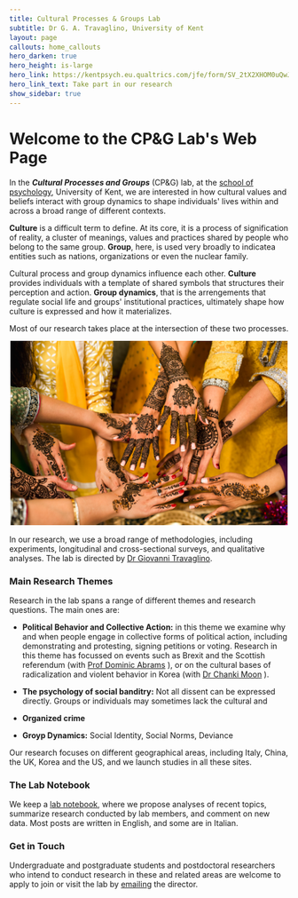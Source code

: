```yaml
---
title: Cultural Processes & Groups Lab
subtitle: Dr G. A. Travaglino, University of Kent
layout: page
callouts: home_callouts
hero_darken: true
hero_height: is-large
hero_link: https://kentpsych.eu.qualtrics.com/jfe/form/SV_2tX2XHOM0uQwJ2R
hero_link_text: Take part in our research
show_sidebar: true
---
```


# Welcome to the CP&G Lab's Web Page
In the ***Cultural Processes and Groups*** (CP&G) lab, at the [school of psychology](https://www.kent.ac.uk/psychology), University of Kent, we are interested in how cultural values and beliefs interact with group dynamics to shape individuals' lives within and across a broad range of different contexts. 

**Culture** is a difficult term to define. At its core, it is a process of signification of  reality, a cluster of meanings, values and practices shared by people who belong to the same group. **Group**, here, is used very broadly to indicatea entities such as nations, organizations or even the nuclear family. 

Cultural process and group dynamics influence each other. **Culture** provides individuals with a template of shared symbols that structures their perception and action. **Group dynamics**, that is the arrengements that regulate social life and groups' institutional practices, ultimately shape how culture is expressed and how it materializes. 

Most of our research takes place at the intersection of these two processes.    


<p align="center">
  <img src="/img/home-vitality.jpg" width="500" />
</p>


In our research, we use a broad range of methodologies, including experiments, longitudinal and cross-sectional surveys, and qualitative analyses. The lab is directed by [Dr Giovanni Travaglino](/about/).

### Main Research Themes
Research in the lab spans a range of different themes and research questions. The main ones are:

* **Political Behavior and Collective Action:** in this theme we examine why and when people engage in collective forms of political action, including demonstrating and protesting, signing petitions or voting. Research in this theme has focussed on events such as Brexit and the Scottish referendum (with [Prof Dominic Abrams](https://www.kent.ac.uk/psychology/people/212/www.kent.ac.uk/psychology/people/212/abrams-dominic) ), or on the cultural bases of radicalization and violent behavior in Korea (with [Dr Chanki Moon](https://www.researchgate.net/profile/Chanki_Moon) ).

* **The psychology of social banditry:** Not all dissent can be expressed directly. Groups or individuals may sometimes lack the cultural and 

* **Organized crime**

* **Groyp Dynamics:** Social Identity, Social Norms, Deviance

Our research focuses on different geographical areas, including Italy, China, the UK, Korea and the US, and we launch studies in all these sites.

### The Lab Notebook
We keep a [lab notebook](/notebook/), where we propose analyses of recent topics, summarize research conducted by lab members, and comment on new data. Most posts are written in English, and some are in Italian.

### Get in Touch
Undergraduate and postgraduate students and postdoctoral researchers who intend to conduct research in these and related areas are welcome to apply to join or visit the lab by [emailing](mailto:g.a.travaglino@kent.ac.uk) the director. 
